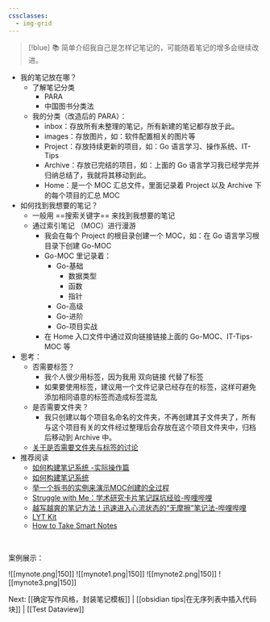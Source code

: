 ```yaml
---
cssclasses:
  - img-grid
---
```


> [!blue]
> 📚 简单介绍我自己是怎样记笔记的，可能随着笔记的增多会继续改进。

- 我的笔记放在哪？
	- 了解笔记分类
		- PARA
		- 中国图书分类法
	- 我的分类（改造后的 PARA）：
		- inbox：存放所有未整理的笔记，所有新建的笔记都存放于此。
		- images：存放图片，如：软件配置相关的图片等
		- Project：存放持续更新的项目，如：Go 语言学习、操作系统、IT-Tips
		- Archive：存放已完结的项目，如：上面的 Go 语言学习我已经学完并归纳总结了，我就将其移动到此。
		- Home：是一个 MOC 汇总文件，里面记录着 Project 以及 Archive 下的每个项目的汇总 MOC
- 如何找到我想要的笔记？
	- 一般用 ==搜索关键字== 来找到我想要的笔记
	- 通过索引笔记 （MOC）进行漫游
		- 我会在每个 Project 的根目录创建一个 MOC，如：在 Go 语言学习根目录下创建 Go-MOC
		- Go-MOC 里记录着：
			- Go-基础
				- 数据类型
				- 函数
				- 指针
			- Go-高级
			- Go-进阶
			- Go-项目实战
		- 在 Home 入口文件中通过双向链接链接上面的 Go-MOC、IT-Tips-MOC 等
- 思考：
	- 否需要标签？
		- 我个人很少用标签，因为我用 双向链接 代替了标签
		- 如果要使用标签，建议用一个文件记录已经存在的标签，这样可避免添加相同语意的标签而造成标签混乱
	- 是否需要文件夹？
		- 我只创建以每个项目名命名的文件夹，不再创建其子文件夹了，所有与这个项目有关的文件经过整理后会存放在这个项目文件夹中，归档后移动到 Archive 中。
	- [关于是否需要文件夹与标签的讨论](https://forum-zh.obsidian.md/t/topic/20)
- 推荐阅读
	- [如何构建笔记系统 -实际操作篇](https://zhuanlan.zhihu.com/p/353521308)
	- [如何构建笔记系统](https://www.zhihu.com/question/23427617/answer/1461195696)
	- [举一个拆书的实例来演示MOC创建的全过程](https://www.jianshu.com/p/9f8d43924209)
	- [Struggle with Me：学术研究卡片笔记踩坑经验-哔哩哔哩](https://b23.tv/rSWuMS6)
	-  [越写越爽的笔记方法！迅速进入心流状态的“无摩擦”笔记法-哔哩哔哩](https://b23.tv/u26OzOc)
	- [LYT Kit]([https://www.linkingyourthinking.com](https://www.linkingyourthinking.com/))
	- [How to Take Smart Notes](https://mp.weixin.qq.com/s?__biz=MzU2NDI1Mzg2NQ==&mid=2247486331&idx=1&sn=4e543e1d0dec134e3cb82e756aac26e7&chksm=fc4c8ebdcb3b07ab5c06bae8f0d7ce50003ba4efc4f99cd5a2c9c650c7f7392cd4309f0b3e21&scene=178&cur_album_id=1614734168263802886#rd)

<br>

案例展示：

![[mynote.png|150]]    ![[mynote1.png|150]]    ![[mynote2.png|150]]     ![[mynote3.png|150]]

Next: [[确定写作风格，封装笔记模板]] | [[obsidian tips|在无序列表中插入代码块]] | [[Test Dataview]]